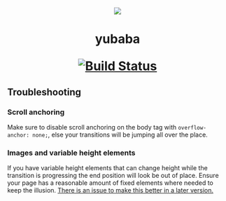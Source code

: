 <p align="center">
  <br />
  <img src="https://github.com/madou/yubaba/blob/master/icon.png?raw=true" style="margin:0 auto" />
</p>

<h1 align="center">
  yubaba

  <a href="https://travis-ci.org/madou/yubaba"><img alt="Build Status" src="https://travis-ci.org/madou/yubaba.svg?branch=master"></a>
</h1>

## Troubleshooting

### Scroll anchoring

Make sure to disable scroll anchoring on the body tag with `overflow-anchor: none;`, else your transitions will be jumping all over the place.

### Images and variable height elements

If you have variable height elements that can change height while the transition is progressing the end position will look be out of place. Ensure your page has a reasonable amount of fixed elements where needed to keep the illusion. [There is an issue to make this better in a later version.](https://github.com/madou/yubaba/issues/14)

